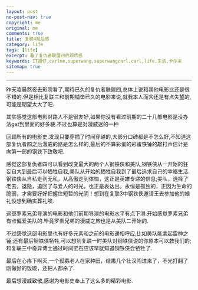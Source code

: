 ```yaml
---
layout: post
no-post-nav: true
copyright: me
original: me
comments: true
title: 复联4观后感
category: life
tags: [life]
excerpt: 看了复仇者联盟四的观后感
keywords: IT超仔,carlme,superwang,superwangcarl,carl,life,生活,卡尔米
sitemap: true
---
```


***



昨天凌晨熬夜去影院看了,期待已久的复仇者联盟四,总体上说和其他电影比还是很不错的.但是相比复联三和前期铺垫已久的电影来说,就我本人而言还是有点失望的,可能是期望太大了吧.

其实感觉这部电影对路人不是很友好,如果你没有看过前期的二十几部电影是没办法get到里面的好多梗.不过也算是对漫威迷的一种

回顾所有的电影史,发现只要穿插了时间穿越的,大部分口碑都是不怎么好,不知道这部复仇者四之后漫威的路是怎么样的,最后的不算彩蛋的彩蛋铁锤的敲打声估计是向第一部的钢铁下致敬吧.

感觉这部复仇者四可以看到改变最大的两个人钢铁侠和美队,钢铁侠从一开始的狂妄自大到最后可以牺牲自我,美队从开始的牺牲自我到了最后追求自己的幸福生活.钢铁侠从自私走到无私，从高傲走到体恤，这正是英雄专递的信息;美队，选择了老去，退隐，追回了与爱人的时光，也正是表达出，永恒是孤独的，正因为生命的脆弱，才需要好好把握住短暂的光阴！想到在复联3中钢铁侠邀请王去参加他的婚礼没想到确实葬礼唉.

这部罗素兄弟导演的电影和他们前期导演的电影水平有点下滑.开始感觉罗素兄弟有点偏爱美队的.毕竟罗素兄弟的漫威之旅也是从美队二开始的.

不过感觉这部电影里也有好多元素和之前的电影遥相呼应,比如美队能拿起雷神之锤;还有最后钢铁侠牺牲,可以想到复联一时美队对钢铁侠说的你原本可以救我们的;和复联三中奇异博士通过时间宝石应该早就知道钢铁侠会牺牲了.

最后在心疼下啊灭,一个孤寡老人在家种田，结果几个壮汉闯进来了，不光打翻了刚做好的饭碗，还把人都杀了.

最后想漫威致敬,感谢为电影史奉上了这么多的精彩电影.